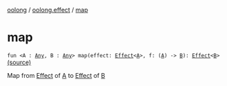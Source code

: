 [oolong](../index.md) / [oolong.effect](index.md) / [map](./map.md)

# map

`fun <A : `[`Any`](https://kotlinlang.org/api/latest/jvm/stdlib/kotlin/-any/index.html)`, B : `[`Any`](https://kotlinlang.org/api/latest/jvm/stdlib/kotlin/-any/index.html)`> map(effect: `[`Effect`](../oolong/-effect.md)`<`[`A`](map.md#A)`>, f: (`[`A`](map.md#A)`) -> `[`B`](map.md#B)`): `[`Effect`](../oolong/-effect.md)`<`[`B`](map.md#B)`>` [(source)](https://github.com/oolong-kt/oolong/tree/master/oolong/src/commonMain/kotlin/oolong/effect/util.kt#L34)

Map from [Effect](../oolong/-effect.md) of [A](map.md#A) to [Effect](../oolong/-effect.md) of [B](map.md#B)

